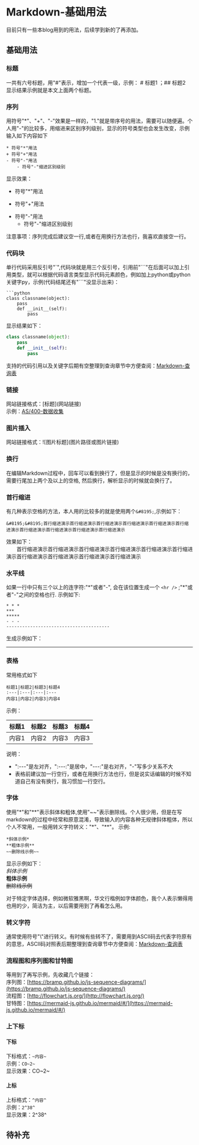 # Markdown-基础用法
目前只有一些本blog用到的用法，后续学到新的了再添加。
## 基础用法
### 标题
一共有六号标题，用"#"表示，增加一个代表一级，示例：
\# 标题1 ；\## 标题2  
显示结果示例就是本文上面两个标题。
### 序列
用符号"\*"、"+"、"-"效果是一样的，"1."就是带序号的用法，需要可以随便遍。个人用"-"的比较多，用缩进来区别序列级别，显示的符号类型也会发生改变，示例输入如下内容如下
```
* 符号"*"用法
+ 符号"+"用法
- 符号"-"用法
    - 符号"-"缩进区别级别
```
显示效果：
* 符号"\*"用法
+ 符号"+"用法
- 符号"-"用法
    - 符号"-"缩进区别级别

注意事项：序列完成后建议空一行,或者在用换行方法也行，我喜欢直接空一行。
### 代码块
单行代码采用反引号"`",代码块就是用三个反引号，引用前"\```"在后面可以加上引用类型，就可以根据代码语言类型显示代码元素颜色，例如加上python或python关键字py，示例(代码结尾还有"```"没显示出来)： 
```
```python   
class classname(object):   
    pass   
    def __init__(self):   
        pass   
```
 
显示结果如下：
```python
class classname(object):
    pass
    def __init__(self):
        pass
```
支持的代码引用以及关键字后期有空整理到查询章节中方便查阅：[Markdown-查询表](https://bond-huang.github.io/huang/10-Git/02-Markdown/02-Markdown-%E6%9F%A5%E8%AF%A2%E8%A1%A8.html)
### 链接
网站链接格式：\[标题](网站链接)  
示例：[AS/400-数据收集](https://bond-huang.github.io/huang/05-IBM_Operating_System/02-AS400/01-AS400-%E6%95%B0%E6%8D%AE%E6%94%B6%E9%9B%86.html)

### 图片插入
网站链接格式：&#33;\[图片标题](图片路径或图片链接)
### 换行
在编辑Markdown过程中，回车可以看到换行了，但是显示的时候是没有换行的，需要行尾加上两个及以上的空格, 然后换行，解析显示的时候就会换行了。
### 首行缩进
有几种表示空格的方法，本人用的比较多的就是使用两个`&#8195;`,示例如下：
```
&#8195;&#8195;首行缩进演示首行缩进演示首行缩进演示首行缩进演示首行缩进演示首行缩进演示首行缩进演示首行缩进演示首行缩进演示首行缩进演示
```
效果如下：         
&#8195;&#8195;首行缩进演示首行缩进演示首行缩进演示首行缩进演示首行缩进演示首行缩进演示首行缩进演示首行缩进演示首行缩进演示首行缩进演示
### 水平线
如果一行中只有三个以上的连字符:"\*"或者"-", 会在该位置生成一个 `<hr />` ;"\*"或者"-"之间的空格也行. 示例如下:  
```
* * *
***
*****
- - -
---------------------------------------
```
生成示例如下：    

---------------------------------------

### 表格
常用格式如下
```
标题1|标题2|标题3|标题4
:---|:---|:---|:---
内容1|内容2|内容3|内容4
```
示例：

标题1|标题2|标题3|标题4
:---|:---|:---|:---
内容1|内容2|内容3|内容3

说明：
- ":---"是左对齐，":---:"是居中，"---:"是右对齐，"-"写多少关系不大
- 表格前建议加一行空行，或者在用换行方法也行，但是说实话编辑的时候不知道自己有没有换行，我习惯加一行空行。

### 字体
使用"\*"和"\*\*"表示斜体和粗体,使用"~~"表示删除线。个人很少用，但是在写markdown的过程中经常和原意混淆，导致输入的内容各种无规律斜体粗体，所以个人不常用，一般用转义字符转义："\*"、"\*\*"。
示例:
```
*斜体示例*
**粗体示例**
~~删除线示例~~
```
显示示例如下：  
*斜体示例*  
**粗体示例**  
~~删除线示例~~  

对于特定字体选择，例如微软雅黑啊，华文行楷例如字体颜色，我个人表示懒得用也用的少，简洁为主，以后需要用到了再看怎么用。
### 转义字符
通常使用符号"\\"进行转义。有时候有些转不了，需要用到ASCII码去代表字符原有的意思，ASCII码对照表后期整理到查询章节中方便查阅：[Markdown-查询表](https://bond-huang.github.io/huang/10-Git/02-Markdown/02-Markdown-%E6%9F%A5%E8%AF%A2%E8%A1%A8.html)
### 流程图和序列图和甘特图
等用到了再写示例，先收藏几个链接：  
序列图：[https://bramp.github.io/js-sequence-diagrams/](https://bramp.github.io/js-sequence-diagrams/)  
流程图：[http://flowchart.js.org/](http://flowchart.js.org/)  
甘特图：[https://mermaid-js.github.io/mermaid/#/](https://mermaid-js.github.io/mermaid/#/) 

### 上下标
#### 下标
下标格式：`~内容~`     
示例：`CO~2~`   
显示效果：CO~2~
#### 上标
上标格式：`^内容^`     
示例：`2^38^`   
显示效果：2^38^  

## 待补充